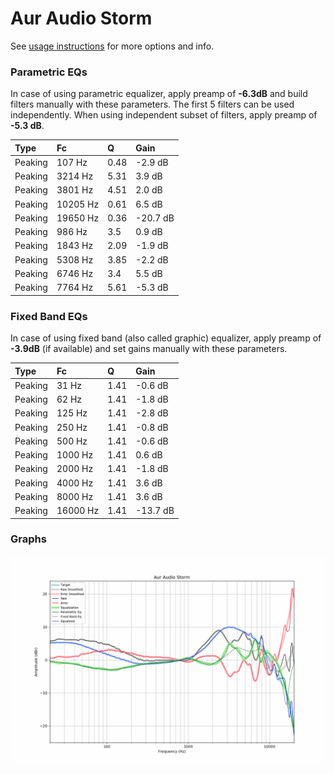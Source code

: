 # Aur Audio Storm
See [usage instructions](https://github.com/jaakkopasanen/AutoEq#usage) for more options and info.

### Parametric EQs
In case of using parametric equalizer, apply preamp of **-6.3dB** and build filters manually
with these parameters. The first 5 filters can be used independently.
When using independent subset of filters, apply preamp of **-5.3 dB**.

| Type    | Fc       |    Q | Gain     |
|:--------|:---------|:-----|:---------|
| Peaking | 107 Hz   | 0.48 | -2.9 dB  |
| Peaking | 3214 Hz  | 5.31 | 3.9 dB   |
| Peaking | 3801 Hz  | 4.51 | 2.0 dB   |
| Peaking | 10205 Hz | 0.61 | 6.5 dB   |
| Peaking | 19650 Hz | 0.36 | -20.7 dB |
| Peaking | 986 Hz   | 3.5  | 0.9 dB   |
| Peaking | 1843 Hz  | 2.09 | -1.9 dB  |
| Peaking | 5308 Hz  | 3.85 | -2.2 dB  |
| Peaking | 6746 Hz  | 3.4  | 5.5 dB   |
| Peaking | 7764 Hz  | 5.61 | -5.3 dB  |

### Fixed Band EQs
In case of using fixed band (also called graphic) equalizer, apply preamp of **-3.9dB**
(if available) and set gains manually with these parameters.

| Type    | Fc       |    Q | Gain     |
|:--------|:---------|:-----|:---------|
| Peaking | 31 Hz    | 1.41 | -0.6 dB  |
| Peaking | 62 Hz    | 1.41 | -1.8 dB  |
| Peaking | 125 Hz   | 1.41 | -2.8 dB  |
| Peaking | 250 Hz   | 1.41 | -0.8 dB  |
| Peaking | 500 Hz   | 1.41 | -0.6 dB  |
| Peaking | 1000 Hz  | 1.41 | 0.6 dB   |
| Peaking | 2000 Hz  | 1.41 | -1.8 dB  |
| Peaking | 4000 Hz  | 1.41 | 3.6 dB   |
| Peaking | 8000 Hz  | 1.41 | 3.6 dB   |
| Peaking | 16000 Hz | 1.41 | -13.7 dB |

### Graphs
![](./Aur%20Audio%20Storm.png)
